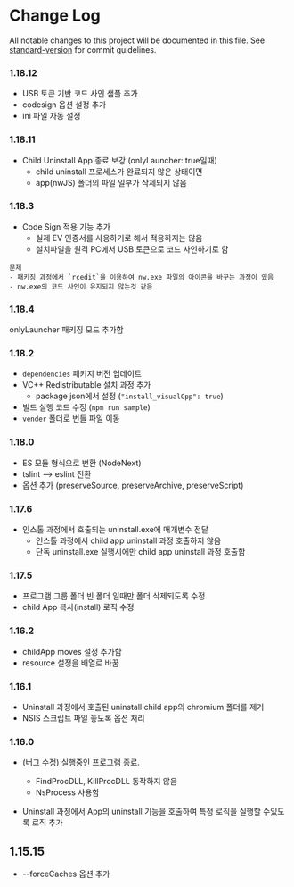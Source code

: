 # Change Log

All notable changes to this project will be documented in this file.
See [standard-version](https://github.com/conventional-changelog/standard-version) for commit guidelines.



### 1.18.12

* USB 토큰 기반 코드 사인 샘플 추가
* codesign 옵션 설정 추가
* ini 파일 자동 설정

### 1.18.11

* Child Uninstall App 종료 보강 (onlyLauncher: true일때)
    - child uninstall 프로세스가 완료되지 않은 상태이면
    - app(nwJS) 폴더의 파일 일부가 삭제되지 않음

### 1.18.3

* Code Sign 적용 기능 추가
    - 실제 EV 인증서를 사용하기로 해서 적용하지는 않음
    - 설치파일을 원격 PC에서 USB 토큰으로 코드 사인하기로 함

```
문제
- 패키징 과정에서 `rcedit`을 이용하여 nw.exe 파일의 아이콘을 바꾸는 과정이 있음
- nw.exe의 코드 사인이 유지되지 않는것 같음
```

### 1.18.4

onlyLauncher 패키징 모드 추가함

### 1.18.2

* `dependencies` 패키지 버전 업데이트
* VC++ Redistributable 설치 과정 추가
    - package json에서 설정 (`"install_visualCpp": true`)
* 빌드 실행 코드 수정 (`npm run sample`)
* `vender` 폴더로 번들 파일 이동

### 1.18.0

* ES 모듈 형식으로 변환 (NodeNext)
* tslint --> eslint 전환
* 옵션 추가 (preserveSource, preserveArchive, preserveScript)

### 1.17.6

* 인스톨 과정에서 호출되는 uninstall.exe에 매개변수 전달
    - 인스톨 과정에서 child app uninstall 과정 호출하지 않음
    - 단독 uninstall.exe 실행시에만 child app uninstall 과정 호출함

### 1.17.5

* 프로그램 그룹 폴더 빈 폴더 일때만 폴더 삭제되도록 수정
* child App 복사(install) 로직 수정

### 1.16.2

* childApp moves 설정 추가함
* resource 설정을 배열로 바꿈

### 1.16.1

* Uninstall 과정에서 호출된 uninstall child app의 chromium 폴더를 제거
* NSIS 스크립트 파일 놓도록 옵션 처리

### 1.16.0

* (버그 수정) 실행중인 프로그램 종료.
    - FindProcDLL, KillProcDLL 동작하지 않음
    - NsProcess 사용함

* Uninstall 과정에서 App의 uninstall 기능을 호출하여 특정 로직을 실행할 수있도록 로직 추가

## 1.15.15

* --forceCaches 옵션 추가